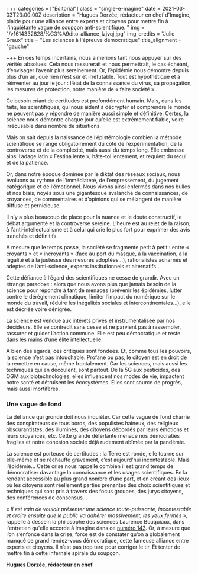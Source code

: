 +++
categories = ["Editorial"]
class = "single-e-magine"
date = 2021-03-03T23:00:00Z
description = "Hugues Dorzée, rédacteur en chef d'Imagine, plaide pour une alliance entre experts et citoyens pour mettre fin à l'inquiétante vague de soupçon anti-scientifique. "
img = "/v1614332828/%C3%A9dito-alliance_lzjvqj.jpg"
img_credits = "Julie Graux"
title = "Les sciences à l'épreuve démocratique"
title_alignment = "gauche"

+++
En ces temps incertains, nous aimerions tant nous appuyer sur des vérités absolues. Cela nous rassurerait et nous permettrait, le cas échéant, d’envisager l’avenir plus sereinement. Or, l’épidémie nous démontre depuis plus d’un an, que rien n’est sûr et irréfutable. Tout est hypothétique et à réinventer au jour le jour : l’état de la connaissance du virus, sa propagation, les mesures de protection, notre manière de « faire société »…

Ce besoin criant de certitudes est profondément humain. Mais, dans les faits, les scientifiques, qui nous aident à décrypter et comprendre le monde, ne peuvent pas y répondre de manière aussi simple et définitive. Certes, la science nous démontre chaque jour qu’elle est extrêmement fiable, voire irrécusable dans nombre de situations.

Mais on sait depuis la naissance de l’épistémologie combien la méthode scientifique se range obligatoirement du côté de l’expérimentation, de la controverse et de la complexité, mais aussi du temps long. Elle embrasse ainsi l’adage latin « Festina lente », hâte-toi lentement, et requiert du recul et de la patience.

Or, dans notre époque dominée par le diktat des réseaux sociaux, nous évoluons au rythme de l’immédiateté, de l’empressement, du jugement catégorique et de l’émotionnel. Nous vivons ainsi enfermés dans nos bulles et nos biais, noyés sous une gigantesque avalanche de connaissances, de croyances, de commentaires et d’opinions qui se mélangent de manière diffuse et pernicieuse.

Il n’y a plus beaucoup de place pour la nuance et le doute constructif, le débat argumenté et la controverse sereine. L’heure est au rejet de la raison, à l’anti-intellectualisme et à celui qui crie le plus fort pour exprimer des avis tranchés et définitifs.

A mesure que le temps passe, la société se fragmente petit à petit : entre « croyants » et « incroyants » (face au port du masque, à la vaccination, à la légalité et à la justesse des mesures adoptées…), rationalistes acharnés et adeptes de l’anti-science, experts institutionnels et alternatifs…

Cette défiance à l’égard des scientifiques ne cesse de grandir. Avec un étrange paradoxe : alors que nous avons plus que jamais besoin de la science pour répondre à tant de menaces (prévenir les épidémies, lutter contre le dérèglement climatique, limiter l’impact du numérique sur le monde du travail, réduire les inégalités sociales et intercontinentales…), elle est décriée voire dénigrée.

La science est vendue aux intérêts privés et instrumentalisée par nos décideurs. Elle se contredit sans cesse et ne parvient pas à rassembler, rassurer et guider l’action commune. Elle est peu démocratique et reste dans les mains d’une élite intellectuelle.

A bien des égards, ces critiques sont fondées. Et, comme tous les pouvoirs, la science n’est pas intouchable. Profane ou pas, le citoyen est en droit de la remettre en cause, même frontalement. Car les sciences, mais aussi les techniques qui en découlent, sont partout. De la 5G aux pesticides, des OGM aux biotechnologies, elles influencent nos modes de vie, impactent notre santé et détruisent les écosystèmes. Elles sont source de progrès, mais aussi mortifères.

### Une vague de fond

La défiance qui gronde doit nous inquiéter. Car cette vague de fond charrie des conspirateurs de tous bords, des populistes haineux, des religieux obscurantistes, des illuminés, des citoyens débordés par leurs émotions et leurs croyances, etc. Cette grande déferlante menace nos démocraties fragiles et notre cohésion sociale déjà rudement abîmée par la pandémie.

La science est porteuse de certitudes : la Terre est ronde, elle tourne sur elle-même et se réchauffe gravement, c’est aujourd’hui incontestable. Mais l’épidémie... Cette crise nous rappelle combien il est grand temps de démocratiser davantage la connaissance et les usages scientifiques. En la rendant accessible au plus grand nombre d’une part, et en créant des lieux où les citoyens sont réellement parties prenantes des choix scientifiques et techniques qui sont pris à travers des focus groupes, des jurys citoyens, des conférences de consensus…

_« Il est vain de vouloir présenter une science toute-puissante, incontestable et croire ensuite que le public va adhérer massivement, les yeux fermés »,_ rappelle à dessein la philosophe des sciences Laurence Bouquiaux, dans l'entretien qu'elle accorde à Imagine dans ce [numéro 143](https://kiosque.imagine-magazine.com/). Or, à mesure que l’on s’enfonce dans la crise, force est de constater qu’on a globalement manqué ce grand rendez-vous démocratique, cette fameuse alliance entre experts et citoyens. Il n’est pas trop tard pour corriger le tir. Et tenter de mettre fin à cette infernale spirale du soupçon.

**Hugues Dorzée, rédacteur en chef**